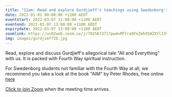 ```yaml
---
title: "11am: Read and explore Gurdjieff's teachings using Swedenborg's insights"
date: 2022-01-01 00:00:00 +1100 AEDT
eventstart: 2022-03-07 11:00:00 +1100 AEDT
eventend: 2022-03-07 13:00:00 +1100 AEDT
expirydate: 2022-03-07 13:00:00 +1100 AEDT
zoomlink: https://us02web.zoom.us/j/702567371?pwd=MFYra0FnZmhXSHZXYlJ3VE5GMGkwZz09
img: images/gurdjieffID.jpg
---
```


Read, explore and discuss Gurdjieff's allegorical tale "All and Everything" with us. It is packed with Fourth Way spiritual instruction.

For Swedenborg students not familiar with the Fourth Way at all, we recommend you take a look at the book "AIM" by Peter Rhodes, free online [here](http://www.swedenborgstudy.com/books/P.Rhodes_AIM/index.html)

[Click to join Zoom](https://us02web.zoom.us/j/702567371?pwd=MFYra0FnZmhXSHZXYlJ3VE5GMGkwZz09) when the meeting time arrives.